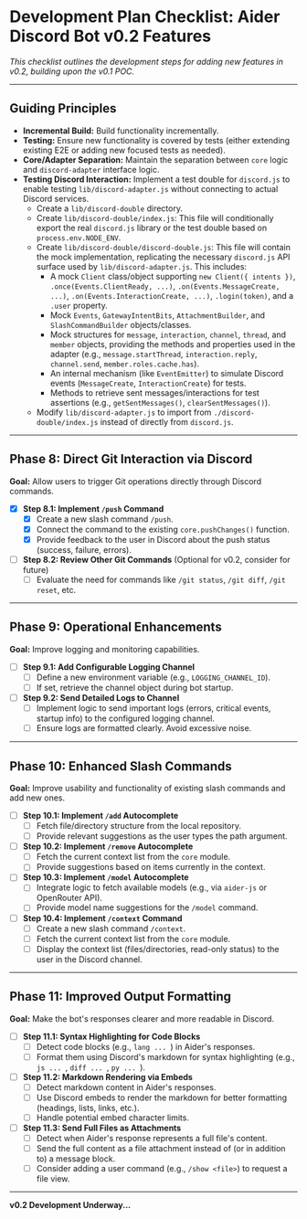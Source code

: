 # Development Plan Checklist: Aider Discord Bot v0.2 Features

*This checklist outlines the development steps for adding new features in v0.2, building upon the v0.1 POC.*

---

## Guiding Principles

*   **Incremental Build:** Build functionality incrementally.
*   **Testing:** Ensure new functionality is covered by tests (either extending existing E2E or adding new focused tests as needed).
*   **Core/Adapter Separation:** Maintain the separation between `core` logic and `discord-adapter` interface logic.
*   **Testing Discord Interaction:** Implement a test double for `discord.js` to enable testing `lib/discord-adapter.js` without connecting to actual Discord services.
    *   Create a `lib/discord-double` directory.
    *   Create `lib/discord-double/index.js`: This file will conditionally export the real `discord.js` library or the test double based on `process.env.NODE_ENV`.
    *   Create `lib/discord-double/discord-double.js`: This file will contain the mock implementation, replicating the necessary `discord.js` API surface used by `lib/discord-adapter.js`. This includes:
        *   A mock `Client` class/object supporting `new Client({ intents })`, `.once(Events.ClientReady, ...)`, `.on(Events.MessageCreate, ...)`, `.on(Events.InteractionCreate, ...)`, `.login(token)`, and a `.user` property.
        *   Mock `Events`, `GatewayIntentBits`, `AttachmentBuilder`, and `SlashCommandBuilder` objects/classes.
        *   Mock structures for `message`, `interaction`, `channel`, `thread`, and `member` objects, providing the methods and properties used in the adapter (e.g., `message.startThread`, `interaction.reply`, `channel.send`, `member.roles.cache.has`).
        *   An internal mechanism (like `EventEmitter`) to simulate Discord events (`MessageCreate`, `InteractionCreate`) for tests.
        *   Methods to retrieve sent messages/interactions for test assertions (e.g., `getSentMessages()`, `clearSentMessages()`).
    *   Modify `lib/discord-adapter.js` to import from `./discord-double/index.js` instead of directly from `discord.js`.

---

## Phase 8: Direct Git Interaction via Discord

**Goal:** Allow users to trigger Git operations directly through Discord commands.

*   [x] **Step 8.1: Implement `/push` Command**
    *   [x] Create a new slash command `/push`.
    *   [x] Connect the command to the existing `core.pushChanges()` function.
    *   [x] Provide feedback to the user in Discord about the push status (success, failure, errors).
*   [ ] **Step 8.2: Review Other Git Commands** (Optional for v0.2, consider for future)
    *   [ ] Evaluate the need for commands like `/git status`, `/git diff`, `/git reset`, etc.

---

## Phase 9: Operational Enhancements

**Goal:** Improve logging and monitoring capabilities.

*   [ ] **Step 9.1: Add Configurable Logging Channel**
    *   [ ] Define a new environment variable (e.g., `LOGGING_CHANNEL_ID`).
    *   [ ] If set, retrieve the channel object during bot startup.
*   [ ] **Step 9.2: Send Detailed Logs to Channel**
    *   [ ] Implement logic to send important logs (errors, critical events, startup info) to the configured logging channel.
    *   [ ] Ensure logs are formatted clearly. Avoid excessive noise.

---

## Phase 10: Enhanced Slash Commands

**Goal:** Improve usability and functionality of existing slash commands and add new ones.

*   [ ] **Step 10.1: Implement `/add` Autocomplete**
    *   [ ] Fetch file/directory structure from the local repository.
    *   [ ] Provide relevant suggestions as the user types the path argument.
*   [ ] **Step 10.2: Implement `/remove` Autocomplete**
    *   [ ] Fetch the current context list from the `core` module.
    *   [ ] Provide suggestions based on items currently in the context.
*   [ ] **Step 10.3: Implement `/model` Autocomplete**
    *   [ ] Integrate logic to fetch available models (e.g., via `aider-js` or OpenRouter API).
    *   [ ] Provide model name suggestions for the `/model` command.
*   [ ] **Step 10.4: Implement `/context` Command**
    *   [ ] Create a new slash command `/context`.
    *   [ ] Fetch the current context list from the `core` module.
    *   [ ] Display the context list (files/directories, read-only status) to the user in the Discord channel.

---

## Phase 11: Improved Output Formatting

**Goal:** Make the bot's responses clearer and more readable in Discord.

*   [ ] **Step 11.1: Syntax Highlighting for Code Blocks**
    *   [ ] Detect code blocks (e.g., ```lang ... ```) in Aider's responses.
    *   [ ] Format them using Discord's markdown for syntax highlighting (e.g., ```js ... ```, ```diff ... ```, ```py ... ```).
*   [ ] **Step 11.2: Markdown Rendering via Embeds**
    *   [ ] Detect markdown content in Aider's responses.
    *   [ ] Use Discord embeds to render the markdown for better formatting (headings, lists, links, etc.).
    *   [ ] Handle potential embed character limits.
*   [ ] **Step 11.3: Send Full Files as Attachments**
    *   [ ] Detect when Aider's response represents a full file's content.
    *   [ ] Send the full content as a file attachment instead of (or in addition to) a message block.
    *   [ ] Consider adding a user command (e.g., `/show <file>`) to request a file view.

---

**v0.2 Development Underway...** 
